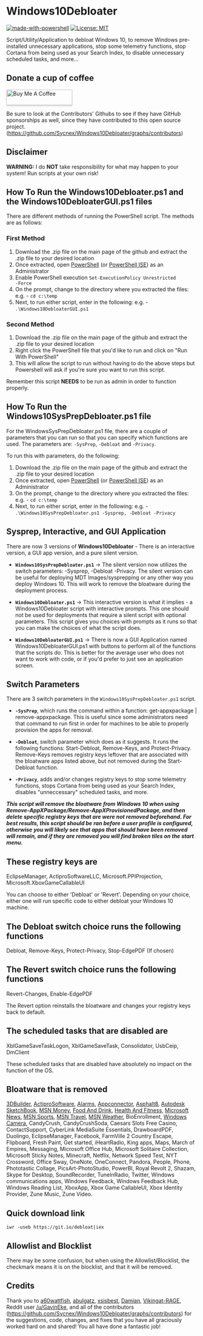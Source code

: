 # Windows10Debloater

[![made-with-powershell](https://img.shields.io/badge/PowerShell-1f425f?logo=Powershell)](https://microsoft.com/PowerShell)
[![License: MIT](https://img.shields.io/badge/License-MIT-yellow.svg)](https://opensource.org/licenses/MIT)

Script/Utility/Application to debloat Windows 10, to remove Windows pre-installed unnecessary applications, stop some telemetry functions, stop Cortana from being used as your Search Index, to disable unnecessary scheduled tasks, and more...

## Donate a cup of coffee
<a href="https://www.buymeacoffee.com/HZNh7w1Bm" target="_blank"><img src="https://www.buymeacoffee.com/assets/img/custom_images/orange_img.png" alt="Buy Me A Coffee" style="height: 41px !important;width: 174px !important;box-shadow: 0px 3px 2px 0px rgba(190, 190, 190, 0.5) !important;-webkit-box-shadow: 0px 3px 2px 0px rgba(190, 190, 190, 0.5) !important;" ></a>

Be sure to look at the Contributors' Githubs to see if they have GitHub sponsorships as well, since they have contributed to this open source project. (https://github.com/Sycnex/Windows10Debloater/graphs/contributors)

## Disclaimer

**WARNING:** I do **NOT** take responsibility for what may happen to your system! Run scripts at your own risk!

## How To Run the Windows10Debloater.ps1 and the Windows10DebloaterGUI.ps1 files

There are different methods of running the PowerShell script. The methods are as follows:

### First Method

1) Download the .zip file on the main page of the github and extract the .zip file to your desired location
2) Once extracted, open [PowerShell](https://docs.microsoft.com/en-us/powershell/scripting/overview?view=powershell-5.1) (or [PowerShell ISE](https://docs.microsoft.com/en-us/powershell/scripting/windows-powershell/ise/introducing-the-windows-powershell-ise?view=powershell-7)) as an Administrator
3) Enable PowerShell execution
<code>Set-ExecutionPolicy Unrestricted -Force</code>
4) On the prompt, change to the directory where you extracted the files:
  e.g. - `cd c:\temp`
5) Next, to run either script, enter in the following:
  e.g. - `.\Windows10DebloaterGUI.ps1`

### Second Method

1) Download the .zip file on the main page of the github and extract the .zip file to your desired location
2) Right click the PowerShell file that you'd like to run and click on "Run With PowerShell"
3) This will allow the script to run without having to do the above steps but Powershell will ask if you're sure you want to run this script.

Remember this script **NEEDS** to be run as admin in order to function properly.

## How To Run the Windows10SysPrepDebloater.ps1 file

For the WindowsSysPrepDebloater.ps1 file, there are a couple of parameters that you can run so that you can specify which functions are used. The parameters are:
`-SysPrep`, `-Debloat` and `-Privacy`.

To run this with parameters, do the following:

1) Download the .zip file on the main page of the github and extract the .zip file to your desired location
2) Once extracted, open [PowerShell](https://docs.microsoft.com/en-us/powershell/scripting/overview?view=powershell-5.1) (or [PowerShell ISE](https://docs.microsoft.com/en-us/powershell/scripting/windows-powershell/ise/introducing-the-windows-powershell-ise?view=powershell-7)) as an Administrator
3) On the prompt, change to the directory where you extracted the files:
  e.g. - `cd c:\temp`
4) Next, to run either script, enter in the following:
  e.g. - `.\Windows10SysPrepDebloater.ps1 -Sysprep, -Debloat -Privacy`

## Sysprep, Interactive, and GUI Application

There are now 3 versions of **Windows10Debloater** - There is an interactive version, a GUI app version, and a pure silent version.

-   **`Windows10SysPrepDebloater.ps1`** -> The silent version now utilizes the switch parameters: -Sysprep, -Debloat -Privacy. The silent version can be useful for deploying MDT Images/sysprepping or any other way you deploy Windows 10. This will work to remove the bloatware during the deployment process.

-   **`Windows10Debloater.ps1`** -> This interactive version is what it implies - a Windows10Debloater script with interactive prompts. This one should not be used for deployments that require a silent script with optional parameters. This script gives you choices with prompts as it runs so that you can make the choices of what the script does.

-   **`Windows10DebloaterGUI.ps1`** -> There is now a GUI Application named Windows10DebloaterGUI.ps1 with buttons to perform all of the functions that the scripts do. This is better for the average user who does not want to work with code, or if you'd prefer to just see an application screen. 

## Switch Parameters

There are 3 switch parameters in the `Windows10SysPrepDebloater.ps1` script.

-   **`-SysPrep`**, which runs the command within a function: get-appxpackage | remove-appxpackage. This is useful since some administrators need that command to run first in order for machines to be able to properly provision the apps for removal.

-   **`-Debloat`**, switch parameter which does as it suggests. It runs the following functions: Start-Debloat, Remove-Keys, and Protect-Privacy.
Remove-Keys removes registry keys leftover that are associated with the bloatware apps listed above, but not removed during the Start-Debloat function.

-   **`-Privacy`**, adds and/or changes registry keys to stop some telemetry functions, stops Cortana from being used as your Search Index, disables "unneccessary" scheduled tasks, and more.

***This script will remove the bloatware from Windows 10 when using Remove-AppXPackage/Remove-AppXProvisionedPackage, and then delete specific registry keys that are were not removed beforehand. For best results, this script should be ran before a user profile is configured, otherwise you will likely see that apps that should have been removed will remain, and if they are removed you will find broken tiles on the start menu.***

## These registry keys are

EclipseManager,
ActiproSoftwareLLC,
Microsoft.PPIProjection,
Microsoft.XboxGameCallableUI

You can choose to either 'Debloat' or 'Revert'. Depending on your choice, either one will run specific code to either debloat your Windows 10 machine.

## The Debloat switch choice runs the following functions

Debloat,
Remove-Keys,
Protect-Privacy,
Stop-EdgePDF (If chosen)

## The Revert switch choice runs the following functions

Revert-Changes,
Enable-EdgePDF

The Revert option reinstalls the bloatware and changes your registry keys back to default. 

## The scheduled tasks that are disabled are

XblGameSaveTaskLogon,
XblGameSaveTask,
Consolidator,
UsbCeip,
DmClient

These scheduled tasks that are disabled have absolutely no impact on the function of the OS.

## Bloatware that is removed

[3DBuilder](https://www.microsoft.com/en-us/p/3d-builder/9wzdncrfj3t6),
[ActiproSoftware](https://www.microsoft.com/en-us/p/actipro-universal-windows-controls/9wzdncrdlvzp),
[Alarms](https://www.microsoft.com/en-us/p/windows-alarms-clock/9wzdncrfj3pr?activetab=pivot:overviewtab),
[Appconnector](https://www.microsoft.com/en-us/p/connector/9wzdncrdjmlj?activetab=pivot:overviewtab),
[Asphalt8](https://www.microsoft.com/en-us/p/asphalt-8-racing-game-drive-drift-at-real-speed/9wzdncrfj26j?activetab=pivot:overviewtab),
[Autodesk SketchBook](https://www.microsoft.com/en-us/p/autodesk-sketchbook/9nblggh4vzw5),
[MSN Money](https://www.microsoft.com/en-us/p/msn-money/9wzdncrfhv4v?activetab=pivot:overviewtab),
[Food And Drink](https://www.microsoft.com/en-us/p/food-and-drink/9nblggh0jhqg),
[Health And Fitness](https://www.microsoft.com/en-us/p/health-fitness-free/9wzdncrcwcdp),
[Microsoft News](https://www.microsoft.com/en-us/p/microsoft-news/9wzdncrfhvfw#activetab=pivot:overviewtab),
[MSN Sports](https://www.microsoft.com/en-us/p/msn-sports/9wzdncrfhvh4?activetab=pivot:overviewtab),
[MSN Travel](https://www.microsoft.com/en-us/p/msn-travel/9wzdncrfj3ft?activetab=pivot:overviewtab),
[MSN Weather](https://www.microsoft.com/en-us/p/msn-weather/9wzdncrfj3q2?activetab=pivot:overviewtab),
BioEnrollment,
[Windows Camera](https://www.microsoft.com/en-us/p/windows-camera/9wzdncrfjbbg#activetab=pivot:overviewtab),
CandyCrush,
CandyCrushSoda,
Caesars Slots Free Casino,
ContactSupport,
CyberLink MediaSuite Essentials,
DrawboardPDF,
Duolingo,
EclipseManager,
Facebook,
FarmVille 2 Country Escape,
Flipboard,
Fresh Paint,
Get started,
iHeartRadio,
King apps,
Maps,
March of Empires,
Messaging,
Microsoft Office Hub,
Microsoft Solitaire Collection,
Microsoft Sticky Notes,
Minecraft,
Netflix,
Network Speed Test,
NYT Crossword,
Office Sway,
OneNote,
OneConnect,
Pandora,
People,
Phone,
Phototastic Collage,
PicsArt-PhotoStudio,
PowerBI,
Royal Revolt 2,
Shazam,
Skype for Desktop,
SoundRecorder,
TuneInRadio,
Twitter,
Windows communications apps,
Windows Feedback,
Windows Feedback Hub,
Windows Reading List,
XboxApp,
Xbox Game CallableUI,
Xbox Identity Provider,
Zune Music,
Zune Video.

## Quick download link

`iwr -useb https://git.io/debloat|iex`

## Allowlist and Blocklist
There may be some confusion, but when using the Allowlist/Blocklist, the checkmark means it is on the blocklist, and that it will be removed.

## Credits

Thank you to [a60wattfish](https://github.com/a60wattfish), [abulgatz](abulgatz), [xsisbest](https://github.com/xsisbest), [Damian](https://github.com/Damian), [Vikingat-RAGE](https://github.com/Vikingat-RAGE), Reddit user [/u/GavinEke](https://github.com/GavinEke), and all of the contributors (https://github.com/Sycnex/Windows10Debloater/graphs/contributors) for the suggestions, code, changes, and fixes that you have all graciously worked hard on and shared! You all have done a fantastic job!
